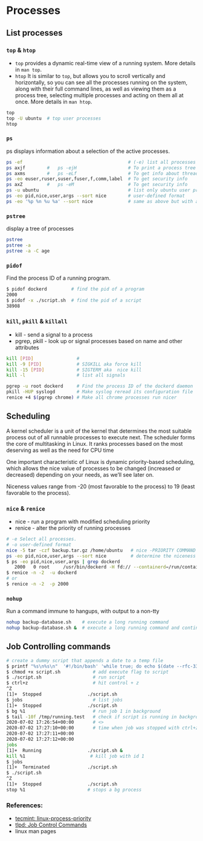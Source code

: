 # Processes

## List processes

### `top` & `htop`

* `top` provides a dynamic real-time view of a running system. More details in `man top`.
* `htop` It is similar to `top`, but allows you to scroll vertically and horizontally, so you can see all the processes running on the system, along with their full command lines, as well as viewing them as a process tree, selecting multiple processes and acting on them all at once. More details in `man htop`.

```bash
top
top -U ubuntu  # top user processes 
htop
```

### `ps`

ps displays information about a selection of the active processes.

```bash
ps -ef                                       # (-e) list all processes and (-f) do full-format listing
ps axjf        #   ps -ejH                   # To print a process tree
ps axms        #   ps -eLf                   # To get info about threads
ps -eo euser,ruser,suser,fuser,f,comm,label  # To get security info 
ps axZ         #   ps -eM                    # To get security info 
ps -u ubuntu                                 # list only ubuntu user processes
ps -eo pid,nice,user,args --sort nice        # user-defined format
ps -eo '%p %n %u %a' --sort nice             # same as above but with aix format descriptors
```

### `pstree`

display a tree of processes

```bash
pstree 
pstree -a 
pstree -a -C age
```

### `pidof`

Find the process ID of a running program.

```bash
$ pidof dockerd         # find the pid of a program
2000
$ pidof -x ./script.sh  # find the pid of a script
38908
```

### `kill`, `pkill` & `killall`

* kill - send a signal to a process
* pgrep, pkill - look up or signal processes based on name and other attributes

```bash
kill [PID]                # 
kill -9 [PID]             # SIGKILL aka force kill
kill -15 [PID]            # SIGTERM aka  nice kill
kill -l                   # list all signals

pgrep -u root dockerd     # Find the process ID of the dockerd daemon
pkill -HUP syslogd        # Make syslog reread its configuration file
renice +4 $(pgrep chrome) # Make all chrome processes run nicer
```

## Scheduling

A kernel scheduler is a unit of the kernel that determines the most suitable process out of all runnable processes to execute next. The scheduler forms the core of multitasking in Linux. It ranks processes based on the most deserving as well as the need for CPU time

One important characteristic of Linux is dynamic priority-based scheduling, which allows the nice value of processes to be changed \(increased or decreased\) depending on your needs, as we’ll see later on.

Niceness values range from -20 \(most favorable to the process\) to 19 \(least favorable to the process\).

### `nice` & `renice`

* nice - run a program with modified scheduling priority
* renice - alter the priority of running processes

```bash
# -e Select all processes.
# -o user-defined format
nice -5 tar -czf backup.tar.gz /home/ubuntu   # nice -PRIORITY COMMAND
ps -eo pid,nice,user,args --sort nice         # determine the niceness of a command
$ ps -eo pid,nice,user,args | grep dockerd
   2000   0 root     /usr/bin/dockerd -H fd:// --containerd=/run/containerd/containerd.sock
$ renice -n -2  -u dockerd 
# or
$ renice -n -2  -p 2000
```

### `nohup`

Run a command immune to hangups, with output to a non-tty

```bash
nohup backup-database.sh    # execute a long running command
nohup backup-database.sh &  # execute a long running command and continue to work in terminal
```

## Job Controlling commands

```bash
# create a dummy script that appends a date to a temp file
$ printf "%s\n%s\n"  '#!/bin/bash' 'while true; do echo $(date --rfc-3339=seconds) >>/tmp/running.test ; sleep 1 ; done' > script.sh
$ chmod +x script.sh            # add execute flag to script
$ ./script.sh                   # run script
$ ctrl+z                        # hit control + z 
^Z
[1]+  Stopped                 ./script.sh
$ jobs                          # list jobs
[1]+  Stopped                 ./script.sh
$ bg %1                         # run job 1 in background
$ tail -10f /tmp/running.test   # check if script is running in background    
2020-07-02 17:26:54+00:00       # <>
2020-07-02 17:27:10+00:00       # time when job was stopped with ctrl+z
2020-07-02 17:27:11+00:00
2020-07-02 17:27:12+00:00
jobs
[1]+  Running                 ./script.sh &
kill %1                        # kill job with id 1
$ jobs
[1]+  Terminated              ./script.sh
$ ./script.sh 
^Z
[1]+  Stopped                 ./script.sh
stop %1                       # stops a bg process
```

### References:

* [tecmint: linux-process-priority](https://www.tecmint.com/set-linux-process-priority-using-nice-and-renice-commands/)
* [tlpd: Job Control Commands](https://www.tldp.org/LDP/abs/html/x9644.html)
* linux man pages

